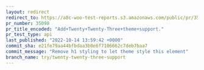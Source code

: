 ```yaml
---
layout: redirect
redirect_to: https://a8c-woo-test-reports.s3.amazonaws.com/public/pr/35098/api/index.html
pr_number: 35098
pr_title_encoded: "Add+Twenty+Twenty-Three+theme+support."
pr_test_type: api
last_published: "2022-10-14 13:59:42 +0000"
commit_sha: e21fe79aa44bfbdaa3b0e6f7106662c7deb7baa7
commit_message: "Remove h1 styling to let theme style this element"
branch_name: try/twenty-twenty-three-support
---
```

